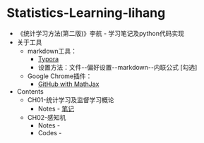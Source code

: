 # Statistics-Learning-lihang

+ 《统计学习方法(第二版)》李航 - 学习笔记及python代码实现
+ 关于工具
  + markdown工具：
    + [Typora](https://typora.io/)
    + 设置方法：文件--偏好设置--markdown--内联公式 [勾选]
  + Google Chrome插件：
    + [GitHub with MathJax](https://chrome.google.com/webstore/detail/github-with-mathjax/ioemnmodlmafdkllaclgeombjnmnbima) 
+ Contents
  + CH01-统计学习及监督学习概论
    + Notes - [笔记](./Chapter1/notes/Chapter1.md)
  + CH02-感知机
    + Notes - 
    + Codes -
